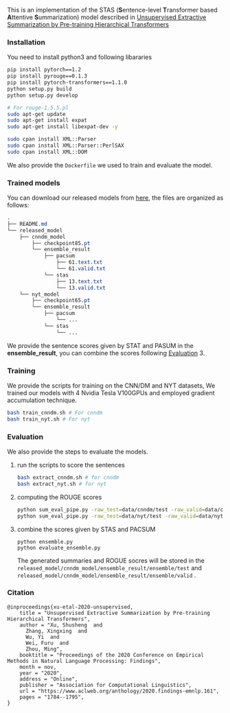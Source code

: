 
This is an implementation of the STAS (**S**entence-level **T**ransformer based **A**ttentive **S**ummarization) model described in  [Unsupervised Extractive Summarization by Pre-training Hierarchical Transformers](https://www.aclweb.org/anthology/2020.findings-emnlp.161/)

### Installation

You need to install python3 and following libararies

```bash
pip install pytorch==1.2
pip install pyrouge==0.1.3
pip install pytorch-transformers==1.1.0
python setup.py build
python setup.py develop

# For rouge-1.5.5.pl
sudo apt-get update
sudo apt-get install expat
sudo apt-get install libexpat-dev -y

sudo cpan install XML::Parser
sudo cpan install XML::Parser::PerlSAX
sudo cpan install XML::DOM

```

We also provide the `Dockerfile` we used to train and evaluate the model.


### Trained models

You can download our released models from [here](https://xingxingzhang.blob.core.windows.net/share/stas/model.zip), the files are organized as follows:

```css
.
├── README.md
└── released_model
    ├── cnndm_model
        ├── checkpoint85.pt
        └── ensemble_result
            ├── pacsum
                ├── 61.text.txt
                └── 61.valid.txt
            └── stas
                ├── 13.text.txt
                └── 13.valid.txt
    └── nyt_model
        ├── checkpoint65.pt
        └── ensemble_result
            ├── pacsum
                └── ...
            └── stas
                └── ...
```
We provide the sentence scores given by STAT and PASUM in the **ensemble_result**, you can combine the scores following  [Evaluation](#Evaluation) 3.

### Training

We provide the scripts for training on the CNN/DM and NYT datasets, We trained our models with 4 Nvidia Tesla V100GPUs and employed gradient accumulation technique.

```bash
bash train_cnndm.sh # For cnndm
bash train_nyt.sh # For nyt
```



### Evaluation

We also provide the steps to evaluate the models.

1. run the scripts to score the sentences

   ```bash
   bash extract_cnndm.sh # for cnndm
   bash extract_nyt.sh # for nyt
   ```

2. computing the ROUGE scores

   ```bash
   python sum_eval_pipe.py -raw_test=data/cnndm/test -raw_valid=data/cnndm/validation -model_dir=released_model/cnndm_model/85/ # for cnndm
   python sum_eval_pipe.py -raw_test=data/nyt/test -raw_valid=data/nyt/valid  -model_dir=released_model/nyt_model/65/ #for nyt
   ```


3. combine the scores given by STAS and PACSUM

   ```
   python ensemble.py
   python evaluate_ensemble.py
   ```

   The generated summaries and ROGUE socres will be stored in the `released_model/cnndm_model/ensemble_result/ensemble/test` and `released_model/cnndm_model/ensemble_result/ensemble/valid` .

### Citation
```
@inproceedings{xu-etal-2020-unsupervised,
    title = "Unsupervised Extractive Summarization by Pre-training Hierarchical Transformers",
    author = "Xu, Shusheng  and
      Zhang, Xingxing  and
      Wu, Yi  and
      Wei, Furu  and
      Zhou, Ming",
    booktitle = "Proceedings of the 2020 Conference on Empirical Methods in Natural Language Processing: Findings",
    month = nov,
    year = "2020",
    address = "Online",
    publisher = "Association for Computational Linguistics",
    url = "https://www.aclweb.org/anthology/2020.findings-emnlp.161",
    pages = "1784--1795",
}
```


